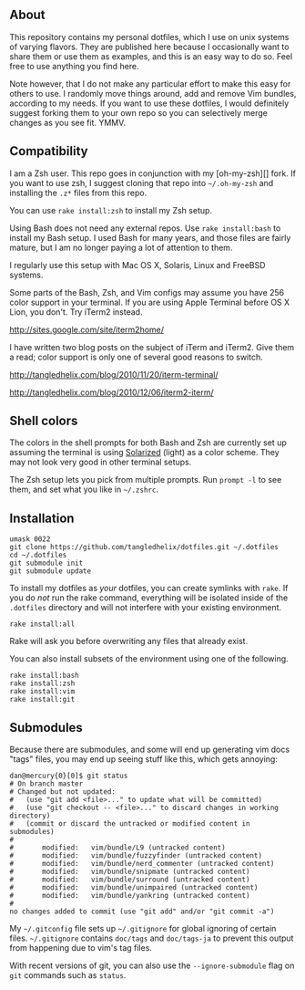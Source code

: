 
About
-----

This repository contains my personal dotfiles, which I use on unix systems of
varying flavors. They are published here because I occasionally want to share
them or use them as examples, and this is an easy way to do so. Feel free to
use anything you find here.

Note however, that I do not make any particular effort to make this easy for
others to use. I randomly move things around, add and remove Vim bundles,
according to my needs. If you want to use these dotfiles, I would definitely
suggest forking them to your own repo so you can selectively merge changes as
you see fit. YMMV.

Compatibility
-------------

I am a Zsh user. This repo goes in conjunction with my [oh-my-zsh][] fork. If
you want to use zsh, I suggest cloning that repo into `~/.oh-my-zsh` and
installing the `.z*` files from this repo.

You can use `rake install:zsh` to install my Zsh setup.

Using Bash does not need any external repos. Use `rake install:bash` to
install my Bash setup. I used Bash for many years, and those files are fairly
mature, but I am no longer paying a lot of attention to them.

I regularly use this setup with Mac OS X, Solaris, Linux and FreeBSD systems.

Some parts of the Bash, Zsh, and Vim configs may assume you have 256 color
support in your terminal. If you are using Apple Terminal before OS X Lion,
you don't. Try iTerm2 instead.

<http://sites.google.com/site/iterm2home/>

I have written two blog posts on the subject of iTerm and iTerm2. Give them a
read; color support is only one of several good reasons to switch.

<http://tangledhelix.com/blog/2010/11/20/iterm-terminal/>

<http://tangledhelix.com/blog/2010/12/06/iterm2-iterm/>

Shell colors
------------

The colors in the shell prompts for both Bash and Zsh are currently set up
assuming the terminal is using [Solarized][] (light) as a color scheme. They
may not look very good in other terminal setups.

[solarized]: http://ethanschoonover.com/solarized

The Zsh setup lets you pick from multiple prompts. Run `prompt -l` to
see them, and set what you like in `~/.zshrc`.

Installation
------------

    umask 0022
    git clone https://github.com/tangledhelix/dotfiles.git ~/.dotfiles
    cd ~/.dotfiles
    git submodule init
    git submodule update

To install my dotfiles as *your* dotfiles, you can create symlinks with `rake`.
If you do *not* run the rake command, everything will be isolated inside of
the `.dotfiles` directory and will not interfere with your existing environment.

    rake install:all

Rake will ask you before overwriting any files that already exist.

You can also install subsets of the environment using one of the following.

    rake install:bash
    rake install:zsh
    rake install:vim
    rake install:git

Submodules
----------

Because there are submodules, and some will end up generating vim docs "tags"
files, you may end up seeing stuff like this, which gets annoying:

    dan@mercury{0}[0]$ git status
    # On branch master
    # Changed but not updated:
    #   (use "git add <file>..." to update what will be committed)
    #   (use "git checkout -- <file>..." to discard changes in working directory)
    #   (commit or discard the untracked or modified content in submodules)
    #
    #       modified:   vim/bundle/L9 (untracked content)
    #       modified:   vim/bundle/fuzzyfinder (untracked content)
    #       modified:   vim/bundle/nerd_commenter (untracked content)
    #       modified:   vim/bundle/snipmate (untracked content)
    #       modified:   vim/bundle/surround (untracked content)
    #       modified:   vim/bundle/unimpaired (untracked content)
    #       modified:   vim/bundle/yankring (untracked content)
    #
    no changes added to commit (use "git add" and/or "git commit -a")

My `~/.gitconfig` file sets up `~/.gitignore` for global ignoring of certain
files. `~/.gitignore` contains `doc/tags` and `doc/tags-ja` to prevent this
output from happening due to vim's tag files.

With recent versions of git, you can also use the `--ignore-submodule` flag
on `git` commands such as `status`.

